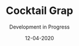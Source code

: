 ---
title: Cocktail Grap
subtitle: Development in Progress
layout: default
modal-id: 3
date: 12-04-2020
img: blank.png
iframe: https://chart-studio.plotly.com/~SkylarACD/1.embed
thumbnail: ComingSoon-Thumbnail.png
alt: image-alt
project-date: December 2020
client: 
category: 
description: 

---